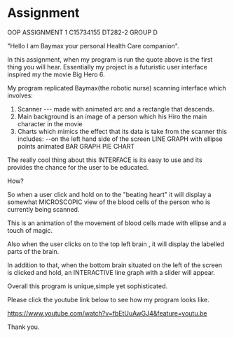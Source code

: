 # Assignment
OOP ASSIGNMENT 1
C15734155
DT282-2
GROUP D


"Hello I am Baymax your personal Health Care companion".

In this assignment, when my program is run the quote above is the first thing you will hear.
Essentially my project is a futuristic user interface inspired my the movie Big Hero 6.

My program replicated Baymax(the robotic nurse) scanning interface which involves:

1. Scanner --- made with animated arc and a rectangle that descends.
2. Main background is an image of a person which his Hiro the main character in the movie
3. Charts which mimics the effect that its data is take from the scanner this includes:
  --on the left hand side of the screen
  LINE GRAPH with ellipse points
  animated BAR GRAPH
  PIE CHART
  
 The really cool thing about this INTERFACE is its easy to use and its provides the chance for the user to be educated.
 
 How? 
 
 So when a user click and hold on to the "beating heart" it will display a somewhat
 MICROSCOPIC view of the blood cells of the person who is currently being scanned.
 
 This is an animation of the movement of blood cells made with ellipse and a touch of magic.
 
 Also when the user clicks on to the top left brain , it will display the labelled parts of the brain.
 
 In addition to that, when the bottom brain situated on the left of the screen is clicked and hold,
 an INTERACTIVE line graph with a slider will appear.
 
 Overall this program is unique,simple yet sophisticated. 
 
 Please click the youtube link below to see how my program looks like.
 
 https://www.youtube.com/watch?v=fbEtUuAwGJ4&feature=youtu.be
 
 
 Thank you.
 
